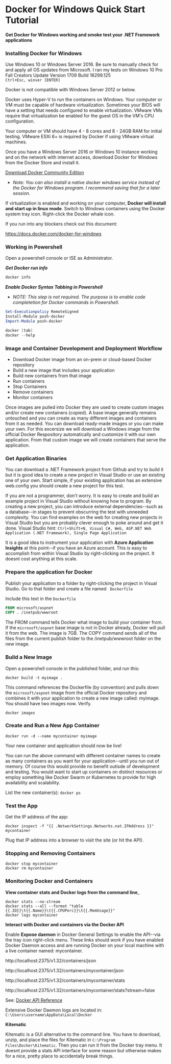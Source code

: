 # Docker for Windows Quick Start Tutorial

#### Get Docker for Windows working and smoke test your .NET Framework applications


### Installing Docker for Windows
Use Windows 10 or Windows Server 2016.  Be sure to manually check for and apply all OS updates from Microsoft.  I ran my tests on Windows 10 Pro Fall Creators Update Version 1709 Build 16299.125  
```Ctrl+Esc, winver [ENTER]```

Docker is not compatible with Windows Server 2012 or below.

Docker uses Hyper-V to run the containers on Windows.  Your computer or VM must be capable of hardware virtualization.  Sometimes your BIOS will have a setting that needs configured to enable virtualization.  VMware VMs require that virtualization be enabled for the guest OS in the VM's CPU configuration.  

Your computer or VM should have 4 - 8 cores and 8 - 24GB RAM for initial testing.  VMware ESXi 6+ is required by Docker if using VMware virtual machines.

Once you have a Windows Server 2016 or Windows 10 instance working and on the network with internet access, download Docker for Windows from the Docker Store and install it.  

[Download Docker Community Edition](https://www.docker.com/community-edition)

* _Note: You can also install a native docker windows service instead of the Docker for Windows program.  I recommend saving that for a later session._

If virtualization is enabled and working on your computer, **Docker will install and start up in linux mode**.  Switch to Windows containers using the Docker system tray icon.  Right-click the Docker whale icon.

If you run into any blockers check out this document: 

https://docs.docker.com/docker-for-windows


### Working in Powershell

Open a powershell console or ISE as Administrator.


___Get Docker run info___
```powershell
docker info
```

___Enable Docker Syntax Tabbing in Powershell___
* _NOTE: This step is not required.  The purpose is to enable code completetion for Docker commands in Powershell._
```powershell
Set-Executionpolicy RemoteSigned
Install-Module posh-docker
Import-Module posh-docker
```

```powershell
docker [tab]
docker --help
```

### Image and Container Development and Deployment Workflow
* Download Docker image from an on-prem or cloud-based Docker repository 
* Build a new image that includes your application
* Build new containers from that image 
* Run containers
* Stop Containers
* Remove containers
* Monitor containers

Once images are pulled into Docker they are used to create custom images and/or create new containers (copied). A base image generally remains untouched and you can create as many different images and containers from it as needed. You can download ready-made images or you can make your own. For this excersize we will download a Windows image from the official Docker Respository automatically and customize it with our own application.  From that custom image we will create containers that serve the application.  

### Get Application Binaries
You can download a .NET Framework project from Github and try to build it but it is good idea to create a new project in Visual Studio or use an existing one of your own.  Start simple, if your existing application has an extensive web.config you should create a new project for this test.  

If you are not a programmer, don't worry.  It is easy to create and build an example project in Visual Studio without knowing how to program.  By creating a new project, you can introduce external dependencies--such as a database--in stages to prevent obscurring the test with unneeded complexity.  You can find examples on the web for creating new projects in Visual Studio but you are probably clever enough to poke around and get it done.  Visual Studio hint: ```Ctrl+Shift+N, Visual C#, Web, ASP.NET Web Application (.NET Framework), Single Page Application```

It is a good idea to instrument your application with **Azure Application Insights** at this point--if you have an Azure account.  This is easy to accomplish from within Visual Studio by right-clicking on the project.  It doesnt cost anything at this scale.  

### Prepare the application for Docker
Publish your application to a folder by right-clicking the project in Visual Studio.  Go to that folder and create a file named ``` Dockerfile```

Include this text in the ```Dockerfile```

```dockerfile
FROM microsoft/aspnet
COPY . /inetpub/wwwroot
```
The FROM command tells Docker what image to build your container from.  If the ```microsoft/aspnet``` base image is not in Docker already, Docker will pull it from the web.  The image is 7GB.  The COPY command sends all of the files from the current publish folder to the /inetpub/wwwroot folder on the new image. 

### Build a New Image
Open a powershell console in the published folder, and run this:

```
docker build -t myimage .
```

This command references the Dockerfile (by convention) and pulls down the ```microsoft/aspnet``` image from the official Docker repository and combines it with your application to create a new image called: myimage.  You should have two images now. Verify.

```
docker images
```
### Create and Run a New App Container
```
docker run -d --name mycontainer myimage
```

Your new container and application should now be live!

You can run the above command with different container names to create as many containers as you want for your application--until you run out of memory.  Of course this would provide no benefit outisde of development and testing.  You would want to start up containers on distinct resources or employ something like Docker Swarm or Kubernetes to provide for high availability and scalability. 

List the new container(s): ```docker ps```

### Test the App

Get the IP address of the app:

```
docker inspect -f "{{ .NetworkSettings.Networks.nat.IPAddress }}" mycontainer
```

Plug that IP address into a browser to visit the site (or hit the API).

### Stopping and Removing Containers
```
docker stop mycontainer
docker rm mycontainer
```

###  Monitoring Docker and Containers

__View container stats and Docker logs from the command line___
```
docker stats --no-stream
docker stats --all --format "table {{.ID}}\t{{.Name}}\t{{.CPUPerc}}\t{{.MemUsage}}"
docker logs mycontainer
```

__Interact with Docker and containers via the Docker API__

Enable **Expose daemon** in Docker General Settings to enable the API--via the tray icon right-click menu.  These links should work if you have enabled Docker Daemon access and are running Docker on your local machine with a live container named: mycontainer.

http://localhost:2375/v1.32/containers/json

http://localhost:2375/v1.32/containers/mycontainer/json

http://localhost:2375/v1.32/containers/mycontainer/stats

http://localhost:2375/v1.32/containers/mycontainer/stats?stream=false

See: [Docker API Reference](https://docs.docker.com/engine/api/v1.32/)

Extensive Docker Daemon logs are located in:
```C:\Users\username\AppData\Local\Docker```

__Kitematic__

Kitematic is a GUI alternative to the command line.  You have to download, unzip, and place the files for Kitematic in ```C:\Program Files\Docker\Kitematic```.  Then you can run it from the Docker tray menu.  It doesnt provide a stats API interface for some reason but otherwise makes for a nice, pretty place to accidentally break things. 
